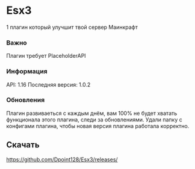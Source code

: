 # Esx3
1 плагин который улучшит твой сервер Маинкрафт

### Важно
Плагин требует PlaceholderAPI
### Информация
API: 1.16
Последняя версия: 1.0.2
### Обновления
Плагин развиваеться с каждым днём, вам 100% не будет хватать функционала этого плагина, следи за обновлениями. Удали папку с конфигами плагина, чтобы новая версия плагина работала корректно.
## Скачать
https://github.com/Dpoint128/Esx3/releases/
